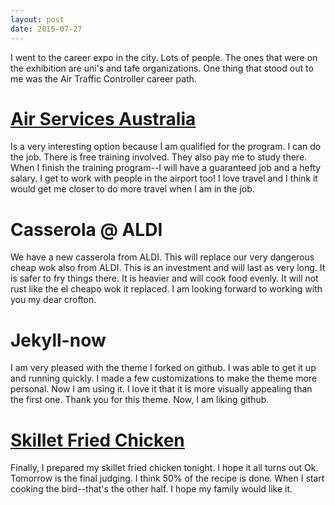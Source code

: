 ```yaml
---
layout: post
date: 2015-07-27
---
```

I went to the career expo in the city. Lots of people. The ones that were on the exhibition are uni's and tafe organizations. One thing that stood out to me was the Air Traffic Controller career path.

# [Air Services Australia](http://www.airservicesaustralia.com/careers/)

Is a very interesting option because I am qualified for the program. I can do the job. There is free training involved. They also pay me to study there. When I finish the training program--I will have a guaranteed job and a hefty salary. I get to work with people in the airport too! I love travel and I think it would get me closer to do more travel when I am in the job.

# Casserola @ ALDI

We have a new casserola from ALDI. This will replace our very dangerous cheap wok also from ALDI. This is an investment and will last as very long. It is safer to fry things there. It is heavier and will cook food evenly. It will not rust like the el cheapo wok it replaced. I am looking forward to working with you my dear crofton.

# Jekyll-now

I am very pleased with the theme I forked on github. I was able to get it up and running quickly. I made a few customizations to make the theme more personal. Now I am using it. I love it that it is more visually appealing than the first one. Thank you for this theme. Now, I am liking github.

# [Skillet Fried Chicken](/assets/skilletfriedchicken.pdf)
Finally, I prepared my skillet fried chicken tonight. I hope it all turns out Ok. Tomorrow is the final judging. I think 50% of the recipe is done. When I start cooking the bird--that's the other half. I hope my family would like it.

